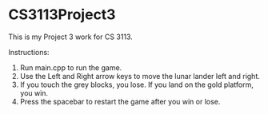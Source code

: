 # CS3113Project3
This is my Project 3 work for CS 3113.

Instructions:

1. Run main.cpp to run the game.
2. Use the Left and Right arrow keys to move the lunar lander left and right. 
3. If you touch the grey blocks, you lose. If you land on the gold platform, you win.
4. Press the spacebar to restart the game after you win or lose. 

